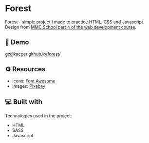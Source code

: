 # Forest

Forest - simple project I made to practice HTML, CSS and Javascript.\
Design from [MMC School part 4 of the web development course](https://mmcschool.pl/kurs-tworzenia-stron-www-cz-4/).

## 🚀 Demo

[gxdjkacper.github.io/forest/](gxdjkacper.github.io/forest/)

## ⚙ Resources


* Icons: [Font Awesome](https://fontawesome.com/)
* Images: [Pixabay](https://pixabay.com/)


## 💻 Built with

Technologies used in the project:

*   HTML
*   SASS
*   Javascript
